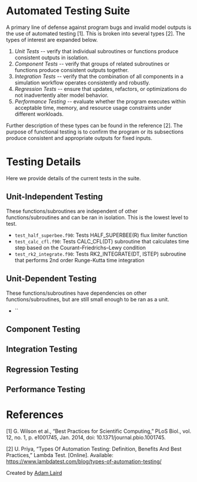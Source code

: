 # Automated Testing Suite

A primary line of defense against program bugs and invalid model outputs is the
use of automated testing [1]. This is broken into several types [2]. The types 
of interest are expanded below. 

1. *Unit Tests* -- verify that individual subroutines or functions produce 
consistent outputs in isolation.
2. *Component Tests* -- verify that groups of related subroutines or functions 
produce consistent outputs together.
3. *Integration Tests* -- verify that the combination of all components in a 
simulation workflow operates consistently and robustly.
4. *Regression Tests* -- ensure that updates, refactors, or optimizations do 
not inadvertently alter model behavior.
5. *Performance Testing* -- evaluate whether the program executes within 
acceptable time, memory, and resource usage constraints under different 
workloads.

Further description of these types can be found in the reference [2]. The 
purpose of functional testing is to confirm the program or its subsections 
produce consistent and appropriate outputs for fixed inputs. 


# Testing Details

Here we provide details of the current tests in the suite. 

## Unit-Independent Testing
These functions/subroutines are independent of other functions/subroutines and 
can be ran in isolation. This is the lowest level to test. 

- `test_half_superbee.f90`: Tests HALF_SUPERBEE(R) flux limiter function
- `test_calc_cfl.f90`: Tests CALC_CFL(DT) subroutine that calculates time step based on the Courant–Friedrichs–Lewy condition
- `test_rk2_integrate.f90`: Tests RK2_INTEGRATE(DT, ISTEP) subroutine that performs 2nd order Runge-Kutta time integration


## Unit-Dependent Testing
These functions/subroutines have dependencies on other functions/subroutines,
but are still small enough to be ran as a unit.

- ``

## Component Testing



## Integration Testing




## Regression Testing




## Performance Testing






# References
[1] G. Wilson et al., “Best Practices for Scientific Computing,” PLoS Biol., 
vol. 12, no. 1, p. e1001745, Jan. 2014, doi: 10.1371/journal.pbio.1001745.

[2] U. Priya, “Types Of Automation Testing: Definition, Benefits And Best 
Practices,” Lambda Test. [Online]. 
Available: https://www.lambdatest.com/blog/types-of-automation-testing/

Created by [Adam Laird](mailto:adam.laird@berkeley.edu)